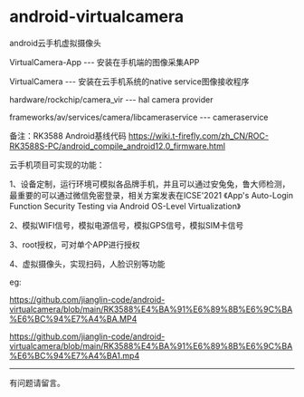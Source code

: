 # android-virtualcamera
android云手机虚拟摄像头

VirtualCamera-App --- 安装在手机端的图像采集APP

VirtualCamera --- 安装在云手机系统的native service图像接收程序

hardware/rockchip/camera_vir --- hal camera provider

frameworks/av/services/camera/libcameraservice --- cameraservice

备注：RK3588 Android基线代码 https://wiki.t-firefly.com/zh_CN/ROC-RK3588S-PC/android_compile_android12.0_firmware.html

云手机项目可实现的功能：

1、设备定制，运行环境可模拟各品牌手机，并且可以通过安兔兔，鲁大师检测，最重要的可以通过微信免密登录，相关方案发表在ICSE'2021 《App's Auto-Login Function Security Testing via Android OS-Level Virtualization》

2、模拟WIFI信号，模拟电源信号，模拟GPS信号，模拟SIM卡信号

3、root授权，可对单个APP进行授权

4、虚拟摄像头，实现扫码，人脸识别等功能

eg:

https://github.com/jianglin-code/android-virtualcamera/blob/main/RK3588%E4%BA%91%E6%89%8B%E6%9C%BA%E6%BC%94%E7%A4%BA.MP4

https://github.com/jianglin-code/android-virtualcamera/blob/main/RK3588%E4%BA%91%E6%89%8B%E6%9C%BA%E6%BC%94%E7%A4%BA1.mp4

---
有问题请留言。
